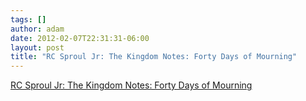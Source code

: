 ```yaml
---
tags: []
author: adam
date: 2012-02-07T22:31:31-06:00
layout: post
title: "RC Sproul Jr: The Kingdom Notes: Forty Days of Mourning"
---
```


[RC Sproul Jr: The Kingdom Notes: Forty Days of Mourning](http://rcsprouljunior.blogspot.com/2012/01/kingdom-notes-forty-days-of-mourning.html)
